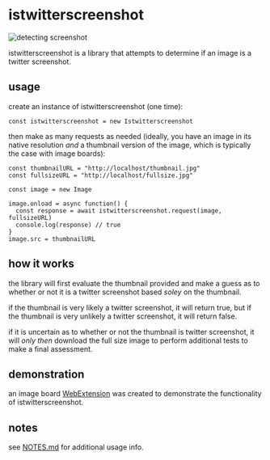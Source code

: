 # istwitterscreenshot

![detecting screenshot](https://i.jollo.org/qGl0j0fP.png)

istwitterscreenshot is a library that attempts to determine if an image is a twitter screenshot.

## usage

create an instance of istwitterscreenshot (one time):

    const istwitterscreenshot = new Istwitterscreenshot
    
then make as many requests as needed (ideally, you have an image in its native resolution *and* a thumbnail version of the image, which is typically the case with image boards):

    const thumbnailURL = "http://localhost/thumbnail.jpg"
    const fullsizeURL = "http://localhost/fullsize.jpg"

    const image = new Image

    image.onload = async function() {
      const response = await istwitterscreenshot.request(image, fullsizeURL)
      console.log(response) // true
    }
    image.src = thumbnailURL
    
## how it works

the library will first evaluate the thumbnail provided and make a guess as to whether or not it is a twitter screenshot based *soley* on the thumbnail.

if the thumbnail is very likely a twitter screenshot, it will return true, but if the thumbnail is very unlikely a twitter screenshot, it will return false.

if it is uncertain as to whether or not the thumbnail is twitter screenshot, it will *only then* download the full size image to perform additional tests to make a final assessment.

## demonstration

an image board [WebExtension](https://github.com/newscoffee/hide-twitter-screenshot-threads) was created to demonstrate the functionality of istwitterscreenshot.
    
## notes

see [NOTES.md](https://github.com/fanfare/istwitterscreenshot/blob/master/NOTES.md) for additional usage info.
